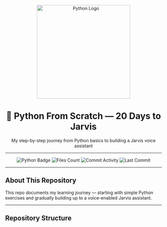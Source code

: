 <p align="center">
  <img src="https://www.python.org/static/community_logos/python-logo.png" width="300" alt="Python Logo">
</p>

<h1 align="center">🐍 Python From Scratch — 20 Days to Jarvis</h1>
<p align="center">My step-by-step journey from Python basics to building a Jarvis voice assistant</p>

---

<p align="center">
  <img src="https://img.shields.io/badge/Made%20with-Python-3776AB?logo=python&logoColor=white" alt="Python Badge">
  <img src="https://img.shields.io/github/directory-file-count/ArjunSudhakarShahapure/Python-Projects" alt="Files Count">
  <img src="https://img.shields.io/github/commit-activity/m/ArjunSudhakarShahapure/Python-Projects" alt="Commit Activity">
  <img src="https://img.shields.io/github/last-commit/ArjunSudhakarShahapure/Python-Projects" alt="Last Commit">
</p>

---

##  About This Repository
This repo documents my learning journey — starting with simple Python exercises and gradually building up to a voice-enabled Jarvis assistant.

---

##  Repository Structure


